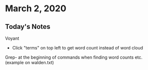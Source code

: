 # March 2, 2020
## Today's Notes
Voyant
- Click "terms" on top left to get word count instead of word cloud

Grep- at the beginning of commands when finding word counts etc. (example on walden.txt)